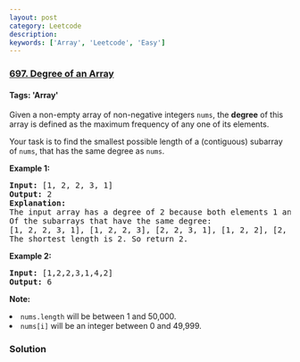 ```yaml
---
layout: post
category: Leetcode
description: 
keywords: ['Array', 'Leetcode', 'Easy']
---
```

### [697. Degree of an Array](https://leetcode.com/problems/degree-of-an-array)

#### Tags: 'Array'

<div class="content__u3I1 question-content__JfgR"><div><p>Given a non-empty array of non-negative integers <code>nums</code>, the <b>degree</b> of this array is defined as the maximum frequency of any one of its elements.</p>
<p>Your task is to find the smallest possible length of a (contiguous) subarray of <code>nums</code>, that has the same degree as <code>nums</code>.</p>
<p><b>Example 1:</b><br/>
</p><pre><b>Input:</b> [1, 2, 2, 3, 1]
<b>Output:</b> 2
<b>Explanation:</b> 
The input array has a degree of 2 because both elements 1 and 2 appear twice.
Of the subarrays that have the same degree:
[1, 2, 2, 3, 1], [1, 2, 2, 3], [2, 2, 3, 1], [1, 2, 2], [2, 2, 3], [2, 2]
The shortest length is 2. So return 2.
</pre>
<p></p>
<p><b>Example 2:</b><br/>
</p><pre><b>Input:</b> [1,2,2,3,1,4,2]
<b>Output:</b> 6
</pre>
<p></p>
<p><b>Note:</b>
</p><li><code>nums.length</code> will be between 1 and 50,000.</li>
<li><code>nums[i]</code> will be an integer between 0 and 49,999.</li>
<p></p></div></div>

### Solution
